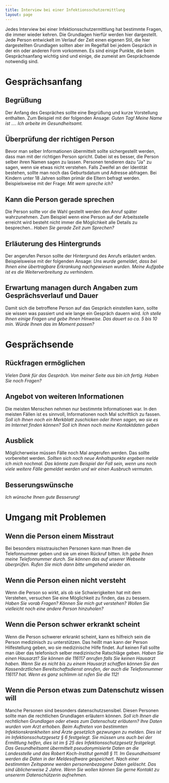 ```yaml
---
title: Interview bei einer Infektionsschutzermittlung
layout: page
---
```

Jedes Interview bei einer Infektionsschutzermittlung hat bestimmte Fragen, die immer wieder kehren. Die Grundlagen hierfür werden hier dargestellt. Jede Person entwickelt im Verlauf der Zeit einen eigenen Stil, die hier dargestellten Grundlagen sollten aber im Regelfall bei jedem Gespräch in der ein oder anderen Form vorkommen. Es sind einige Punkte, die beim Gesprächsanfang wichtig sind und einige, die zumeist am Gesprächsende notwendig sind.

# Gesprächsanfang
## Begrüßung
Der Anfang des Gespräches sollte eine Begrüßung und kurze Vorstellung enthalten. Zum Beispiel mit der folgenden Ansage: _Guten Tag! Meine Name ist .... Ich arbeite im Gesundheitsamt._

## Überprüfung der richtigen Person
Bevor man selber Informationen übermittelt sollte sichergestellt werden, dass man mit der richtigen Person spricht. Dabei ist es besser, die Person selber ihren Namen sagen zu lassen. Personen tendieren dazu "Ja" zu sagen, wenn sie etwas nicht verstehen. Falls Zweifel an der Identität bestehen, sollte man noch das Geburtsdatum und Adresse abfragen. Bei Kindern unter 18 Jahren sollten primär die Eltern befragt werden. Beispielsweise mit der Frage: _Mit wem spreche ich?_

## Kann die Person gerade sprechen
Die Person sollte vor die Wahl gestellt werden den Anruf später wahrzunehmen. Zum Beispiel wenn eine Person auf der Arbeitsstelle erreicht wird besteht nicht immer die Möglichkeit alle Details zu besprechen..
_Haben Sie gerade Zeit zum Sprechen?_

## Erläuterung des Hintergrunds
Der angerufen Person sollte der Hintergrund des Anrufs erläutert wrden. Beispielsweise mit der folgenden Ansage: _Uns wurde gemeldet, dass bei Ihnen eine übertragbare Erkrankung nachgewiesen wurden. Meine Aufgabe ist es die Weiterverbreitung zu verhindern._

## Erwartung managen durch Angaben zum Gesprächsverlauf und Dauer
Damit sich die betroffene Person auf das Gespräch einstellen kann, sollte sie wissen was passiert und wie lange ein Gespräch dauern wird.
_Ich stelle Ihnen einige Fragen und gebe Ihnen Hinweise. Das dauert so ca. 5 bis 10 min. Würde Ihnen das im Moment passen?_

# Gesprächsende

## Rückfragen ermöglichen
_Vielen Dank für das Gespräch. Von meiner Seite aus bin ich fertig. Haben Sie noch Fragen?_

## Angebot von weiteren Informationen
Die meisten Menschen nehmen nur bestimmte Informationen war. In den meisten Fällen ist es sinnvoll, Informationen noch Mal schriftlich zu fassen.
_Soll ich Ihnen noch ein Merkblatt zuschicken oder Ihnen sagen, wo sie es im Internet finden können? Soll ich Ihnen noch meine Kontaktdaten geben_

## Ausblick
Möglicherweise müssen Fälle noch Mal angerufen werden. Das sollte vorbereitet werden.
_Sollten sich noch neue Anhaltspunkte ergeben melde ich mich nochmal. Das könnte zum Beispiel der Fall sein, wenn uns noch viele weitere Fälle gemeldet werden und wir einen Ausbruch vermuten._

## Besserungswünsche
_Ich wünsche Ihnen gute Besserung!_

# Umgang mit Problemen

## Wenn die Person einem Misstraut
Bei besonders misstrauischen Personen kann man Ihnen die Telefonnummer geben und sie um einen Rückruf bitten.
_Ich gebe Ihnen meine Telefonnummer durch. Sie können das auf unserer Webseite überprüfen. Rufen Sie mich dann bitte umgehend wieder an._

## Wenn die Person einen nicht versteht
Wenn die Person so wirkt, als ob sie Schwierigkeiten hat mit dem Verstehen, versuchen Sie eine Möglichkeit zu finden, das zu bessern.
_Haben Sie vorab Fragen? Können Sie mich gut verstehen? Wollen Sie vielleicht noch eine andere Person hinzuholen?_

## Wenn die Person schwer erkrankt scheint
Wenn die Person schwerer erkrankt scheint, kann es hilfreich sein die Person medizinisch zu unterstützen. Das heißt man kann der Person Hilfestellung geben, wo sie medizinische Hilfe findet. Auf keinen Fall sollte man über das telefonisch selber medizinische Ratschläge geben. _Haben Sie einen Hausarzt?  Sie können die 116117 anrufen falls Sie keinen Hausarzt haben. Wenn Sie es nicht bis zu einem Hausarzt schaffen können Sie den Kassenärztlichen Bereitschaftsdienst anrufen, der auch die Telefonnummer 116117 hat. Wenn es ganz schlimm ist rufen Sie die 112!_  

## Wenn die Person etwas zum Datenschutz wissen will
Manche Personen sind besonders datenschutzsensibel. Diesen Personen sollte man die rechtlichen Grundlagen erläutern können. _Soll ich Ihnen die rechtlichen Grundlagen oder etwas zum Datenschutz erläutern? Ihre Daten wurden vom Arzt erhoben. Beim Auftreten von bestimmten Infektionskrankheiten sind Ärzte  gesetzlich gezwungen zu melden. Dies ist im Infektionsschutzgesetz § 6 festgelegt. Sie müssen uns auch bei der Ermittlung helfen, dies ist im § 25 des Infektionsschutzgesetz festgelegt. Das Gesundheitsamt übermittelt pseudonymisierte Daten an die Landesstelle und das Robert Koch-Institut gemäß § 11. Im Gesundheitsamt werden die Daten in der Meldesoftware gespeichert. Nach einer bestimmten Zeitspanne werden personenbezogene Daten gelöscht. Das sind üblicherweise 2 Jahre. Wenn Sie wollen können Sie gerne Kontakt zu unserer*m Datenschützer*in aufnehmen._
